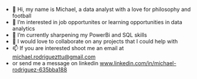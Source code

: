 - 👋 Hi, my name is Michael, a data analyst with a love for philosophy and football
- 👀 I’m interested in job opportunites or learning opportunities in data analytics 
- 🌱 I’m currently sharpening my PowerBi and SQL skills
- 💞️ I would love to collaborate on any projects that I could help with
- 📫 If you are interested shoot me an email at michael.rodriguezttu@gmail.com
- or send me a message on linkedin www.linkedin.com/in/michael-rodriguez-635bba188


